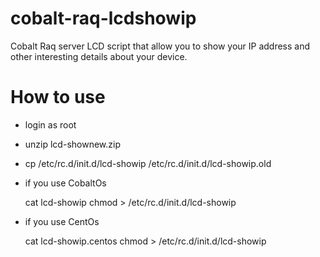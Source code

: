cobalt-raq-lcdshowip
====================

Cobalt Raq server LCD script that allow you to show your IP address and other interesting details about your device.


How to use
=====================

- login as root

- unzip lcd-shownew.zip

- cp /etc/rc.d/init.d/lcd-showip /etc/rc.d/init.d/lcd-showip.old

- if you use CobaltOs

	cat lcd-showip chmod > /etc/rc.d/init.d/lcd-showip 

- if you use CentOs

	cat lcd-showip.centos chmod > /etc/rc.d/init.d/lcd-showip
